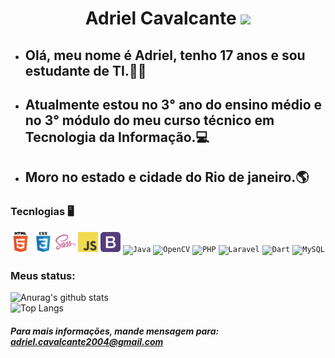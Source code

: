 <h1 align="center"> Adriel Cavalcante <img src="https://raw.githubusercontent.com/aemmadi/aemmadi/master/wave.gif" width="50px"></h1>

- ## Olá, meu nome é Adriel, tenho 17 anos e sou estudante de TI.👨‍💻
- ## Atualmente estou no 3° ano do ensino médio e no 3° módulo do meu curso técnico em Tecnologia da Informação.💻
- ## Moro no estado e cidade do Rio de janeiro.🌎

### Tecnlogias 🖥
<code><img height="32" title="HTML5" src="https://raw.githubusercontent.com/github/explore/80688e429a7d4ef2fca1e82350fe8e3517d3494d/topics/html/html.png" alt="HTML5"/></code> <code><img height="32" title="CSS3" src="https://raw.githubusercontent.com/github/explore/80688e429a7d4ef2fca1e82350fe8e3517d3494d/topics/css/css.png" alt="CSS"/></code> <code><img height="32" title="SASS" src="https://raw.githubusercontent.com/github/explore/80688e429a7d4ef2fca1e82350fe8e3517d3494d/topics/sass/sass.png" alt="SASS"/></code> <code><img height="32" title="JavaScript" src="https://raw.githubusercontent.com/github/explore/80688e429a7d4ef2fca1e82350fe8e3517d3494d/topics/javascript/javascript.png" alt="Javascript"/></code> <code><img height="32" title="Bootstrap" src="https://raw.githubusercontent.com/github/explore/80688e429a7d4ef2fca1e82350fe8e3517d3494d/topics/bootstrap/bootstrap.png" alt="Bootstrap"/></code> <code><img height="32" title="Java" src="https://cdn.iconscout.com/icon/free/png-256/java-22-225997.png" alt="Java"/></code> <code><img height="32" title="OpenCV" src="https://mlblr.com/images/opencvlogo.png" alt="OpenCV"/></code> <code><img height="32" title="PHP" src="https://cdn.iconscout.com/icon/free/png-256/php-99-1175127.png" alt="PHP"/></code> <code><img height="32" title="Laravel" src="https://upload.wikimedia.org/wikipedia/commons/thumb/9/9a/Laravel.svg/220px-Laravel.svg.png" alt="Laravel"/></code> <code><img height="32" title="Dart" src="https://avatars.githubusercontent.com/u/1609975?s=200&v=4" alt="Dart"/></code> <code><img height="32" title="MySQL" src="https://cdn.iconscout.com/icon/free/png-256/mysql-21-1174941.png" alt="MySQL"/></code>
  
### Meus status:
![Anurag's github stats](https://github-readme-stats.vercel.app/api?username=AdrielCavalcante&show_icons=true&theme=radical)
<br>
![Top Langs](https://github-readme-stats.vercel.app/api/top-langs/?username=AdrielCavalcante&show_icons=true&layout=compact&langs_count=10&theme=radical)

##### Para mais informações, mande mensagem para: adriel.cavalcante2004@gmail.com
